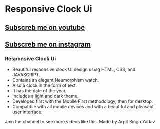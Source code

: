 # Responsive Clock Ui
## [Subscreb me on youtube](https://www.youtube.com/channel/UCnFolF8keD3SwOKmfOPLlkw) 
## [Subscreb me on instagram](https://www.instagram.com/mr_arpit_08/)
### Responsive Clock Ui

- Beautiful responsive clock UI design using HTML, CSS, and JAVASCRIPT.
- Contains an elegant Neumorphism watch.
- Also a clock in the form of text.
- It has the date of the year.
- Includes a light and dark theme.
- Developed first with the Mobile First methodology, then for desktop.
- Compatible with all mobile devices and with a beautiful and pleasant user interface.

Join the channel to see more videos like this.
Made by Arpit Singh Yadav 
